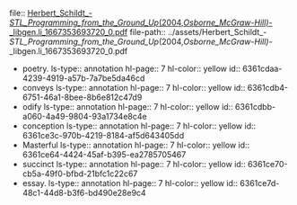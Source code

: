 file:: [Herbert_Schildt_-_STL_Programming_from_the_Ground_Up_(2004,_Osborne_McGraw-Hill)_-_libgen.li_1667353693720_0.pdf](../assets/Herbert_Schildt_-_STL_Programming_from_the_Ground_Up_(2004,_Osborne_McGraw-Hill)_-_libgen.li_1667353693720_0.pdf)
file-path:: ../assets/Herbert_Schildt_-_STL_Programming_from_the_Ground_Up_(2004,_Osborne_McGraw-Hill)_-_libgen.li_1667353693720_0.pdf

- poetry.
  ls-type:: annotation
  hl-page:: 7
  hl-color:: yellow
  id:: 6361cdaa-4239-4919-a57b-7a7be5da46cd
- conveys
  ls-type:: annotation
  hl-page:: 7
  hl-color:: yellow
  id:: 6361cdb4-6751-46a1-8bee-8b6e812c47d9
- odify 
  ls-type:: annotation
  hl-page:: 7
  hl-color:: yellow
  id:: 6361cdbb-a060-4a49-9804-93a1734e8c4e
- conception
  ls-type:: annotation
  hl-page:: 7
  hl-color:: yellow
  id:: 6361ce3c-970b-4219-8184-af5d643405dd
- Masterful 
  ls-type:: annotation
  hl-page:: 7
  hl-color:: yellow
  id:: 6361ce64-4424-45af-b395-ea2785705467
- succinct
  ls-type:: annotation
  hl-page:: 7
  hl-color:: yellow
  id:: 6361ce70-cb5a-49f0-bfbd-21bfc1c22c67
- essay.
  ls-type:: annotation
  hl-page:: 7
  hl-color:: yellow
  id:: 6361ce7d-48c1-44d8-b3f6-bd490e28e9c4